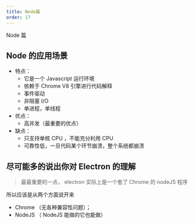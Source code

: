 ```yaml
---
title: Node篇
order: 17
---
```


Node 篇

<!-- more -->

## Node 的应用场景

- 特点：
  - 它是一个 Javascript 运行环境
  - 依赖于 Chrome V8 引擎进行代码解释
  - 事件驱动
  - 非阻塞 I/O
  - 单进程，单线程
- 优点：
  - 高并发（最重要的优点）
- 缺点：
  - 只支持单核 CPU ，不能充分利用 CPU
  - 可靠性低，一旦代码某个环节崩溃，整个系统都崩溃

## 尽可能多的说出你对 Electron 的理解

> 最最重要的一点， electron 实际上是一个套了 Chrome 的 nodeJS 程序

所以应该是从两个方面说开来

- Chrome （无各种兼容性问题）；
- NodeJS （ NodeJS 能做的它也能做）
